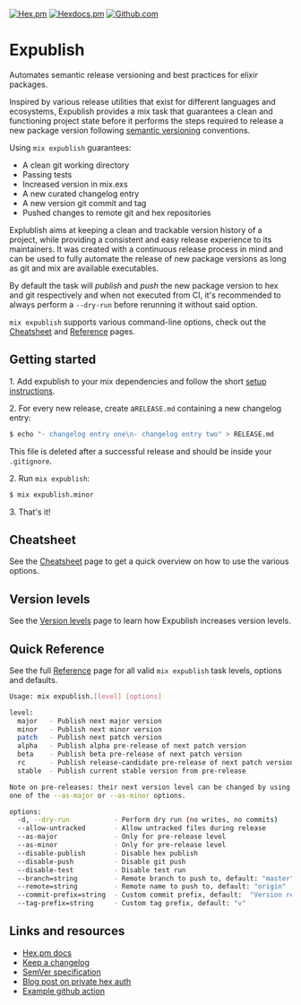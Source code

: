 [![Hex.pm](https://img.shields.io/hexpm/v/expublish)](https://hex.pm/packages/expublish)
[![Hexdocs.pm](https://img.shields.io/badge/docs-hexdocs.pm-purple)](https://hexdocs.pm/expublish)
[![Github.com](https://github.com/ucwaldo/expublish/actions/workflows/elixir.yml/badge.svg)](https://github.com/ucwaldo/expublish/actions)

# Expublish

Automates semantic release versioning and best practices for elixir packages.

Inspired by various release utilities that exist for different languages and ecosystems,
Expublish provides a mix task that guarantees a clean and functioning project state
before it performs the steps required to release a new package version following
[semantic versioning](https://semver.org/) conventions.

Using `mix expublish` guarantees:

- A clean git working directory
- Passing tests
- Increased version in mix.exs
- A new curated changelog entry
- A new version git commit and tag
- Pushed changes to remote git and hex repositories

Explublish aims at keeping a clean and trackable version history of a project,
while providing a consistent and easy release experience to its maintainers. It was created with a
continuous release process in mind and can be used to fully automate the release
of new package versions as long as git and mix are available executables.

By default the task will _publish_ and _push_ the new package version to hex and
git respectively and when not executed from CI, it's recommended to
always perform a `--dry-run` before rerunning it without said option.

`mix expublish` supports various command-line options, check out the [Cheatsheet](./CHEATSHEET.md) and [Reference](./REFERENCE.md) pages.

<span id="getting-started"></span>

## Getting started

1\. Add expublish to your mix dependencies and follow the short [setup instructions](./INSTALLATION.md).

2\. For every new release, create a`RELEASE.md` containing a new changelog entry:

```bash
$ echo "- changelog entry one\n- changelog entry two" > RELEASE.md
```

This file is deleted after a successful release and should be inside your `.gitignore`.

2\. Run `mix expublish`:

```bash
$ mix expublish.minor
```

3\. That's it!

<span id="cheatsheet"></span>

## Cheatsheet

See the [Cheatsheet](./CHEATSHEET.md) page to get a quick overview on how to use the various options.

<span id="version-levels"></span>

## Version levels

See the [Version levels](./VERSION_LEVELS.md) page to learn how Expublish increases version levels.

<span id="quick-reference"></span>

## Quick Reference

See the full [Reference](./REFERENCE.md) page for all valid `mix expublish` task levels, options and defaults.

```bash
Usage: mix expublish.[level] [options]

level:
  major   - Publish next major version
  minor   - Publish next minor version
  patch   - Publish next patch version
  alpha   - Publish alpha pre-release of next patch version
  beta    - Publish beta pre-release of next patch version
  rc      - Publish release-candidate pre-release of next patch version
  stable  - Publish current stable version from pre-release

Note on pre-releases: their next version level can be changed by using
one of the --as-major or --as-minor options.

options:
  -d, --dry-run           - Perform dry run (no writes, no commits)
  --allow-untracked       - Allow untracked files during release
  --as-major              - Only for pre-release level
  --as-minor              - Only for pre-release level
  --disable-publish       - Disable hex publish
  --disable-push          - Disable git push
  --disable-test          - Disable test run
  --branch=string         - Remote branch to push to, default: "master"
  --remote=string         - Remote name to push to, default: "origin"
  --commit-prefix=string  - Custom commit prefix, default:  "Version release"
  --tag-prefix=string     - Custom tag prefix, default: "v"
```

<span id="links-and-resources"></span>

## Links and resources

- [Hex.pm docs](https://hex.pm/docs/usage)
- [Keep a changelog](https://keepachangelog.com/en/1.1.0/)
- [SemVer specification](https://semver.org/)
- [Blog post on private hex auth](https://medium.com/@brunoripa/elixir-application-deployment-using-a-ci-and-private-hex-pm-dependencies-23f45fe04973)
- [Example github action](https://github.com/ucwaldo/expublish/blob/master/.github/workflows/release.yml#L31-L42)
